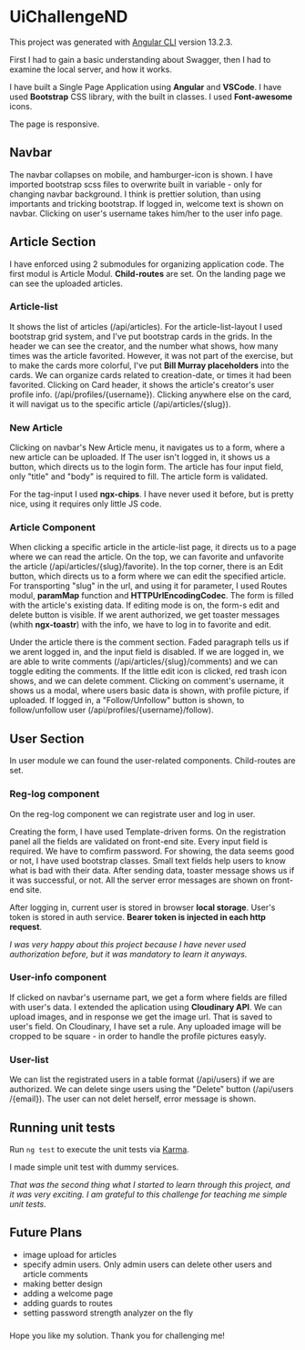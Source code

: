 # UiChallengeND

This project was generated with [Angular CLI](https://github.com/angular/angular-cli) version 13.2.3.

First I had to gain a basic understanding about Swagger, then I had to examine the local server, and how it works.

I have built a Single Page Application using **Angular** and **VSCode**. I have used **Bootstrap** CSS library, with the built in classes. I used **Font-awesome** icons.

The page is responsive.

## Navbar

The navbar collapses on mobile, and hamburger-icon is shown. I have imported bootstrap scss files to overwrite built in variable - only for changing navbar background. I think is prettier solution, than using importants and tricking bootstrap.
If logged in, welcome text is shown on navbar. Clicking on user's username takes him/her to the user info page.

## Article Section

I have enforced using 2 submodules for organizing application code. The first modul is Article Modul. **Child-routes** are set. On the landing page we can see the uploaded articles. 

### Article-list

It shows the list of articles (/api/articles). For the article-list-layout I used bootstrap grid system, and I've put bootstrap cards in the grids. In the header we can see the creator, and the number what shows, how many times was the article favorited.
However, it was not part of the exercise, but to make the cards more colorful, I've put **Bill Murray placeholders** into the cards.
We can organize cards related to creation-date, or times it had been favorited.
Clicking on Card header, it shows the article's creator's user profile info. (/api/profiles/{username}).
Clicking anywhere else on the card, it will navigat us to the specific article (/api/articles/{slug}).

### New Article

Clicking on navbar's New Article menu, it navigates us to a form, where a new article can be uploaded. If The user isn't logged in, it shows us a button, which directs us to the login form.
The article has four input field, only "title" and "body" is required to fill.
The article form is validated. 

For the tag-input I used **ngx-chips**. I have never used it before, but is pretty nice, using it requires only little JS code.

### Article Component

When clicking a specific article in the article-list page, it directs us to a page where we can read the article. On the top, we can favorite and unfavorite the article (/api/articles/{slug}/favorite).
In the top corner, there is an Edit button, which directs us to a form where we can edit the specified article. For transporting "slug" in the url, and using it for parameter, I used Routes modul, **paramMap** function and **HTTPUrlEncodingCodec**. The form is filled with the article's existing data. If editing mode is on, the form-s edit and delete button is visible.
If we arent authorized, we get toaster messages (whith **ngx-toastr**) with the info, we have to log in to favorite and edit.

Under the article there is the comment section. Faded paragraph tells us if we arent logged in, and the input field is disabled. If we are logged in, we are able to write comments (/api/articles/{slug}/comments) and we can toggle editing the comments. If the little edit icon is clicked, red trash icon shows, and we can delete comment.
Clicking on comment's username, it shows us a modal, where users basic data is shown, with profile picture, if uploaded. If logged in, a "Follow/Unfollow" button is shown, to follow/unfollow user (/api/profiles/{username}/follow).

## User Section

In user module we can found the user-related components. Child-routes are set.

### Reg-log component

On the reg-log component we can registrate user and log in user.

Creating the form, I have used Template-driven forms. On the registration panel all the fields are validated on front-end site. Every input field is required. We have to comfirm password. For showing, the data seems good or not, I have used bootstrap classes. Small text fields help users to know what is bad with their data. After sending data, toaster message shows us if it was successful, or not. All the server error messages are shown on front-end site.

After logging in, current user is stored in browser **local storage**. User's token is stored in auth service. **Bearer token is injected in each http request**. 

_I was very happy about this project because I have never used authorization before, but it was mandatory to learn it anyways._

### User-info component

If clicked on navbar's username part, we get a form where fields are filled with user's data.
I extended the aplication using **Cloudinary API**. We can upload images, and in response we get the image url. That is saved to user's field. On Cloudinary, I have set a rule. Any uploaded image will be cropped to be square - in order to handle the profile pictures easyly.

### User-list

We can list the registrated users in a table format (/api/users) if we are authorized. We can delete singe users using the "Delete" button (​/api​/users​/{email}). The user can not delet herself, error message is shown.


## Running unit tests

Run `ng test` to execute the unit tests via [Karma](https://karma-runner.github.io).

I made simple unit test with dummy services.

_That was the second thing what I started to learn through this project, and it was very exciting. I am grateful to this challenge for teaching me simple unit tests._

## Future Plans

* image upload for articles
* specify admin users. Only admin users can delete other users and article comments
* making better design
* adding a welcome page
* adding guards to routes
* setting password strength analyzer on the fly

###
Hope you like my solution. Thank you for challenging me!

